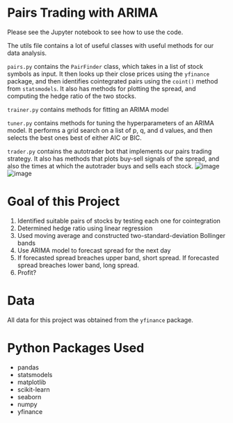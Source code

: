 # Pairs Trading with ARIMA

Please see the Jupyter notebook to see how to use the code. 

The utils file contains a lot of useful classes with useful methods for our data analysis.

`pairs.py` contains the `PairFinder` class, which takes in a list of stock symbols as input. It then looks up their close prices using the `yfinance` package, and then identifies cointegrated pairs using the `coint()` method from `statsmodels`. It also has methods for plotting the spread, and computing the hedge ratio of the two stocks.

`trainer.py` contains methods for fitting an ARIMA model

`tuner.py` contains methods for tuning the hyperparameters of an ARIMA model. It performs a grid search on a list of p, q, and d values, and then selects the best ones best of either AIC or BIC.

`trader.py` contains the autotrader bot that implements our pairs trading strategy. It also has methods that plots buy-sell signals of the spread, and also the times at which the autotrader buys and sells each stock.
![image](https://github.com/user-attachments/assets/457c2be3-da25-4dd6-9da4-ebe2894dcd7c) ![image](https://github.com/user-attachments/assets/0ccb6527-51cf-4d35-9217-b857a9c5f2fd)

# Goal of this Project
 1. Identified suitable pairs of stocks by testing each one for cointegration
 2. Determined hedge ratio using linear regression
 3. Used moving average and constructed two-standard-deviation Bollinger bands
 4. Use ARIMA model to forecast spread for the next day
 5. If forecasted spread breaches upper band, short spread. If forecasted spread breaches lower band, long spread.
 6. Profit?

# Data 
All data for this project was obtained from the `yfinance` package. 

# Python Packages Used
 - pandas
 - statsmodels
 - matplotlib
 - scikit-learn
 - seaborn
 - numpy
 - yfinance
